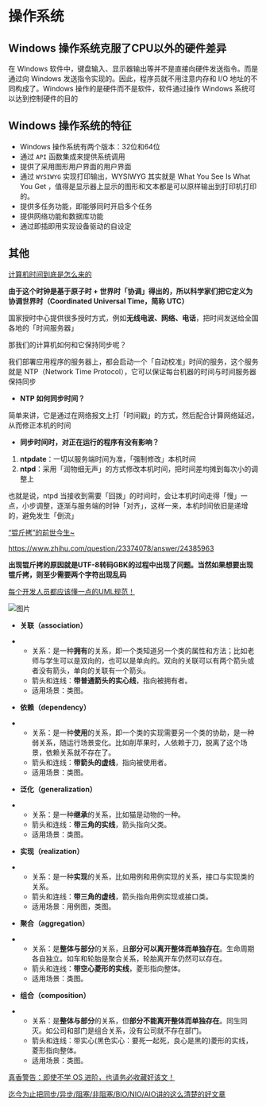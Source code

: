 # 操作系统

## Windows 操作系统克服了CPU以外的硬件差异

在 WIndows 软件中，键盘输入、显示器输出等并不是直接向硬件发送指令。而是通过向 Windows 发送指令实现的。因此，程序员就不用注意内存和 I/O 地址的不同构成了。Windows 操作的是硬件而不是软件，软件通过操作 Windows 系统可以达到控制硬件的目的

## Windows 操作系统的特征

- Windows 操作系统有两个版本：32位和64位
- 通过 `API` 函数集成来提供系统调用
- 提供了采用图形用户界面的用户界面
- 通过 `WYSIWYG` 实现打印输出，WYSIWYG 其实就是 What You See Is What You Get ，值得是显示器上显示的图形和文本都是可以原样输出到打印机打印的。
- 提供多任务功能，即能够同时开启多个任务
- 提供网络功能和数据库功能
- 通过即插即用实现设备驱动的自设定



## 其他

[计算机时间到底是怎么来的](https://mp.weixin.qq.com/s/VFUg1S0ApuFzlTNYSCLkMQ)

**由于这个时钟是基于原子时 + 世界时「协调」得出的，所以科学家们把它定义为协调世界时（Coordinated Universal Time，简称 UTC）**

国家授时中心提供很多授时方式，例如**无线电波、网络、电话**，把时间发送给全国各地的「时间服务器」

那我们的计算机如何和它保持同步呢？

我们部署应用程序的服务器上，都会启动一个「自动校准」时间的服务，这个服务就是 NTP（Network Time Protocol），它可以保证每台机器的时间与时间服务器保持同步

+ **NTP 如何同步时间？**

简单来讲，它是通过在网络报文上打「时间戳」的方式，然后配合计算网络延迟，从而修正本机的时间

+ **同步时间时，对正在运行的程序有没有影响？**

1. **ntpdate**：一切以服务端时间为准，「强制修改」本机时间
2. **ntpd**：采用「润物细无声」的方式修改本机时间，把时间差均摊到每次小的调整上

也就是说，ntpd 当接收到需要「回拨」的时间时，会让本机时间走得「慢」一点，小步调整，逐渐与服务端的时钟「对齐」，这样一来，本机时间依旧是递增的，避免发生「倒流」

[“锟斤拷”的前世今生~](https://mp.weixin.qq.com/s/kTADQtTeOWPuXsvR9HsUIg)

https://www.zhihu.com/question/23374078/answer/24385963

**出现锟斤拷的原因就是UTF-8转码GBK的过程中出现了问题。当然如果想要出现锟斤拷，则至少需要两个字符出现乱码**

[每个开发人员都应该懂一点的UML规范！](https://mp.weixin.qq.com/s/7-CTSWN-VLYgPH5H2nPU8w)

![图片](https://mmbiz.qpic.cn/mmbiz_png/3jrKJ5zZic4g8XAanqiaewDMiaO0E79tU1UKHQCFXVnib6icWn5mYzNo8dGQYyxDgHyFCb1fuLCSicAMsA97oUCPXhJQ/640?wx_fmt=png&tp=webp&wxfrom=5&wx_lazy=1&wx_co=1)

- **关联（association）**

- - 关系：是一种**拥有**的关系，即一个类知道另一个类的属性和方法；比如老师与学生可以是双向的，也可以是单向的。双向的关联可以有两个箭头或者没有箭头，单向的关联有一个箭头。
  - 箭头和连线：**带普通箭头的实心线**，指向被拥有者。
  - 适用场景：类图。

- **依赖（dependency）**

- - 关系：是一种**使用**的关系，即一个类的实现需要另一个类的协助，是一种弱关系，随运行场景变化。比如削苹果时，人依赖于刀，脱离了这个场景，依赖关系就不存在了。
  - 箭头和连线：**带箭头的虚线**，指向被使用者。
  - 适用场景：类图。

- **泛化（generalization）**

- - 关系：是一种**继承**的关系，比如猫是动物的一种。
  - 箭头和连线：**带三角的实线**，箭头指向父类。
  - 适用场景：类图。

- **实现（realization）**

- - 关系：是一种**实现**的关系，比如用例和用例实现的关系，接口与实现类的关系。
  - 箭头和连线：**带三角的虚线**，箭头指向用例实现或接口类。
  - 适用场景：用例图，类图。

- **聚合（aggregation）**

- - 关系：是**整体与部分**的关系，且**部分可以离开整体而单独存在**。生命周期各自独立。如车和轮胎是聚合关系，轮胎离开车仍然可以存在。
  - 箭头和连线：**带空心菱形的实线**，菱形指向整体。
  - 适用场景：类图。

- **组合（composition）**

- - 关系：是**整体与部分**的关系，但**部分不能离开整体而单独存在**。同生同灭。如公司和部门是组合关系，没有公司就不存在部门。
  - 箭头和连线：带实心(黑色实心：要死一起死，良心是黑的)菱形的实线，菱形指向整体。
  - 适用场景：类图。







[真香警告：即使不学 OS 进阶，也请务必收藏好该文！](https://juejin.cn/post/6844903860281032712)

[迄今为止把同步/异步/阻塞/非阻塞/BIO/NIO/AIO讲的这么清楚的好文章](https://zhuanlan.zhihu.com/p/66148226)
